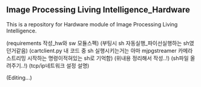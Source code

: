 Image Processing Living Intelligence_Hardware
------
This is a repository for Hardware module of Image Processing Living Intelligence.<br/>

(requirements 작성_hw와 sw 모듈스펙)
(부팅시 sh 자동실행_파이선실행하는 sh였던거같음)
(cartclient.py 내 코드 중 sh 실행시키는거는 아마 mjpgstreamer 카메라 스트리밍 시작하는 명령이적혀있는 sh로 기억함)
(위내용 정리해서 작성..!)
(sh파일 올려주기..!)
(tcp/ip네트워크 설정 설명)

(Editing...)<br/>